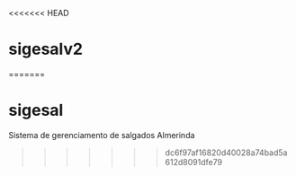 <<<<<<< HEAD
# sigesalv2
=======
# sigesal
Sistema de gerenciamento de salgados Almerinda
>>>>>>> dc6f97af16820d40028a74bad5a612d8091dfe79
